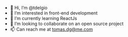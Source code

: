 - 👋 Hi, I’m @tdelgio
- 👀 I’m interested in front-end development
- 🌱 I’m currently learning ReactJs
- 💞️ I’m looking to collaborate on an open source project
- 📫 Can reach me at tomas.dg@me.com

<!---
tdelgio/tdelgio is a ✨ special ✨ repository because its `README.md` (this file) appears on your GitHub profile.
You can click the Preview link to take a look at your changes.
--->
